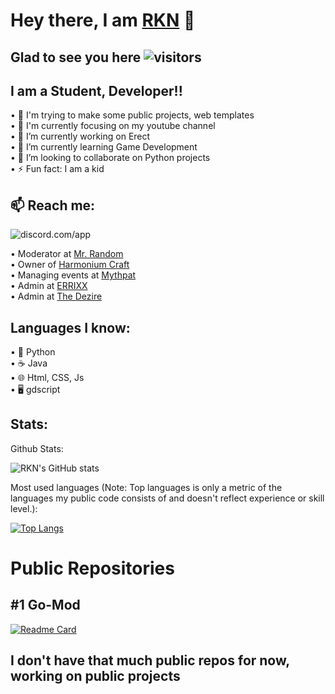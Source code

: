 # Hey there, I am [RKN](https://github.com/RKNpy) 👋

## Glad to see you here ![visitors](https://visitor-badge.glitch.me/badge?page_id=readme)
## I am a Student, Developer!!


• 🎯 I'm trying to make some public projects, web templates   
• 💼 I'm currently focusing on my youtube channel  
• 🔭 I’m currently working on Erect  
• 🌱 I’m currently learning Game Development  
• 👯 I’m looking to collaborate on Python projects  
• ⚡ Fun fact: I am a kid  


## 📫 Reach me:
![discord.com/app](https://discord.c99.nl/widget/theme-4/782128271876816906.png)

• Moderator at [Mr. Random](https://discord.gg/YXqwjNM7Pm)\
• Owner of [Harmonium Craft](https://harmonium.games)\
• Managing events at [Mythpat](https://discord.gg/mythpat)\
• Admin at [ERRIXX](https://discord.gg/f8shyKXApa)\
• Admin at [The Dezire](https://discord.gg/VHJg773cg7)

## Languages I know:
• 🐍 Python  
• ☕ Java  
• 🌐 ​Html, CSS, Js  
• 🖥️ gdscript   





## Stats:

Github Stats:

![RKN's GitHub stats](https://github-readme-stats.vercel.app/api?username=RKNpy&show_icons=true&theme=radical&count_private=true)

Most used languages (Note: Top languages is only a metric of the languages my public code consists of and doesn't reflect experience or skill level.):

[![Top Langs](https://github-readme-stats.vercel.app/api/top-langs/?username=RKNpy&layout=compact)](https://github.com/RKNpy/)



# Public Repositories 

## #1 Go-Mod

[![Readme Card](https://github-readme-stats.vercel.app/api/pin/?username=RKNpy&repo=go-mod&show_owner=true&theme=radical)](https://github.com/RKNpy/go-mod)



## I don't have that much public repos for now, working on public projects


